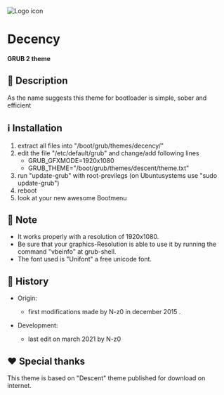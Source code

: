 ![Logo icon](contents/logo/logo.svg "Software-name logo")
# Decency
**GRUB 2 theme**


## 🚩 Description
As the name suggests this theme for bootloader is simple, sober and efficient 


## ℹ️ Installation 
1. extract all files into "/boot/grub/themes/decency/"
2.  edit the file "/etc/default/grub" and change/add following lines
	 - GRUB_GFXMODE=1920x1080
	 - GRUB_THEME="/boot/grub/themes/descent/theme.txt"
3. run "update-grub" with root-previlegs (on Ubuntusystems use "sudo update-grub")
4. reboot
5. look at your new awesome Bootmenu


## 📝 Note
 - It works properly with a resolution of 1920x1080.
 - Be sure that your graphics-Resolution is able to use it  by running the command "vbeinfo" at grub-shell.
 -  The font used is "Unifont" a free unicode font. 


## 📜 History
 - Origin:
	- first modifications made by N-z0 in december 2015 .
	
 - Development:
	- last edit on march 2021 by N-z0


## ❤️ Special thanks
This theme is based on "Descent" theme published for download on internet.

